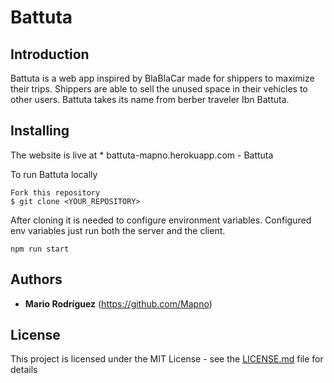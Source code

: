 # Battuta

## Introduction

Battuta is a web app inspired by BlaBlaCar made for shippers to maximize their trips. Shippers are able to sell the unused space in their vehicles to other users. Battuta takes its name from berber traveler Ibn Battuta.

## Installing

The website is live at * battuta-mapno.herokuapp.com - Battuta

To run Battuta locally

```
Fork this repository
$ git clone <YOUR_REPOSITORY>
```

After cloning it is needed to configure environment variables. Configured env variables just run both the server and the client.

```
npm run start
```

## Authors

* **Mario Rodríguez** (https://github.com/Mapno)

## License

This project is licensed under the MIT License - see the [LICENSE.md](LICENSE.md) file for details